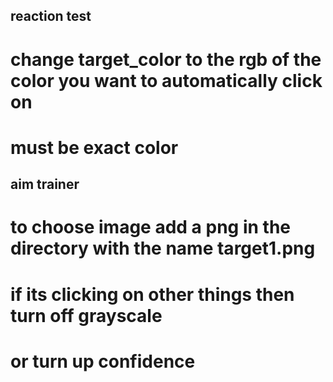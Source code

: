 
## reaction test

# change target_color to the rgb of the color you want to automatically click on

# must be exact color
## aim trainer

# to choose image add a png in the directory with the name target1.png

# if its clicking on other things then turn off grayscale
# or turn up confidence